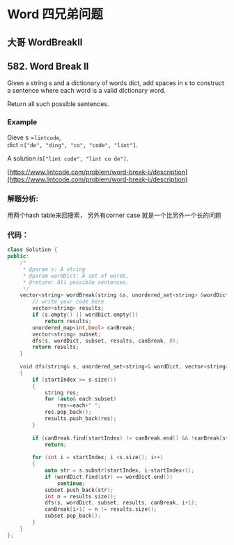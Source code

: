 # Word 四兄弟问题

## 大哥 WordBreakII

## 582. Word Break II

Given a string s and a dictionary of words dict, add spaces in s to construct a sentence where each word is a valid dictionary word.

Return all such possible sentences.

### Example

Gieve s =`lintcode`,  
dict =`["de", "ding", "co", "code", "lint"]`.

A solution is`["lint code", "lint co de"]`.

[https://www.lintcode.com/problem/word-break-ii/description](https://www.lintcode.com/problem/word-break-ii/description)

### 解题分析:

用两个hash table来回搜索， 另外有corner case 就是一个比另外一个长的问题

### 代码：

```cpp
class Solution {
public:
    /*
     * @param s: A string
     * @param wordDict: A set of words.
     * @return: All possible sentences.
     */
    vector<string> wordBreak(string &s, unordered_set<string> &wordDict) {
        // write your code here
        vector<string> results;
        if (s.empty() || wordDict.empty())
            return results;
        unordered_map<int,bool> canBreak;
        vector<string> subset;
        dfs(s, wordDict, subset, results, canBreak, 0);
        return results;
    }
    
    void dfs(string& s, unordered_set<string>& wordDict, vector<string>& subset, vector<string>& results, unordered_map<int, bool>& canBreak, int startIndex)
    {
        if (startIndex >= s.size())
        {
            string res;
            for (auto& each:subset)
                res+=each+" ";
            res.pop_back();
            results.push_back(res);
        }
        
        if (canBreak.find(startIndex) != canBreak.end() && !canBreak[startIndex])
            return;
        
        for (int i = startIndex; i <s.size(); i++)
        {
            auto str = s.substr(startIndex, i-startIndex+1);
            if (wordDict.find(str) == wordDict.end())
                continue;
            subset.push_back(str);
            int n = results.size();
            dfs(s, wordDict, subset, results, canBreak, i+1);
            canBreak[i+1] = n != results.size();
            subset.pop_back();
        }
    }
};
```



